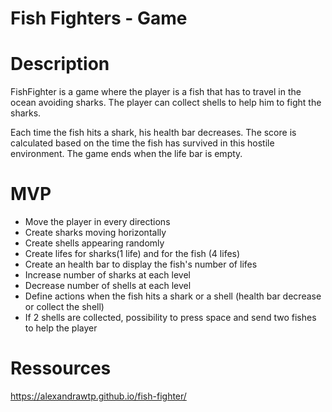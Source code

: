 # Fish Fighters - Game

# Description

FishFighter is a game where the player is a fish that has to travel in the ocean avoiding sharks. The player can collect shells to help him to fight the sharks.

Each time the fish hits a shark, his health bar decreases. The score is calculated based on the time the fish has survived in this hostile environment. The game ends when the life bar is empty.

# MVP
- Move the player in every directions
- Create sharks moving horizontally
- Create shells appearing randomly
- Create lifes for sharks(1 life) and for the fish (4 lifes)
- Create an health bar to display the fish's number of lifes
- Increase number of sharks at each level
- Decrease number of shells at each level
- Define actions when the fish hits a shark or a shell (health bar decrease or collect the shell)
- If 2 shells are collected, possibility to press space and send two fishes to help the player 

# Ressources

https://alexandrawtp.github.io/fish-fighter/
